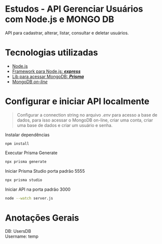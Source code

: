# Estudos - API Gerenciar Usuários com Node.js e MONGO DB

API para cadastrar, alterar, listar, consultar e deletar usuários.

# Tecnologias utilizadas

- [Node.js](https://nodejs.org/pt)
- [Framework para Node.js: ***express***](https://www.npmjs.com/package/express)
- [Lib para acessar MongoDB: ***Prisma***](https://www.prisma.io/docs/getting-started/setup-prisma/start-from-scratch/mongodb-node-mongodb)
- [MongoDB _on-line_](https://account.mongodb.com/account/login)

# Configurar e iniciar API localmente

> Configurar a connection string no arquivo _.env_ para acesso a  base de dados, para isso acessar o MongoDB on-line, criar uma conta, criar uma base de dados e criar um usuário e senha.

Instalar dependências

````
npm install
````

Executar Prisma Generate

````bash
npx prisma generate 
````

Iniciar Prisma Studio porta padrão 5555

````bash
npx prisma studio
````

Iniciar API na porta padrão 3000

````bash
node --watch server.js
````

# Anotações Gerais

DB: UsersDB  
Username: temp  

